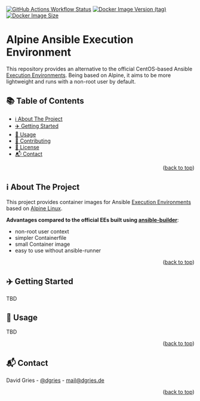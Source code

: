 <a name="readme-top"></a>
[![GitHub Actions Workflow Status](https://img.shields.io/github/actions/workflow/status/justsomescripts/ansible-ee-alpine/.github%2Fworkflows%2Fcontainer.yml?style=for-the-badge&logo=github)](https://github.com/justsomescripts/ansible-ee-alpine/actions/workflows/container.yml)
[![Docker Image Version (tag)](https://img.shields.io/docker/v/justsomescripts/ansible-ee-alpine/latest?style=for-the-badge&logo=docker&color=blue)](https://hub.docker.com/r/justsomescripts/ansible-ee-alpine)
[![Docker Image Size](https://img.shields.io/docker/image-size/justsomescripts/ansible-ee-alpine?style=for-the-badge&logo=docker&color=blue)](https://hub.docker.com/r/justsomescripts/ansible-ee-alpine)

<!-- omit in toc -->
# Alpine Ansible Execution Environment

This repository provides an alternative to the official CentOS-based Ansible [Execution Environments](https://docs.ansible.com/automation-controller/latest/html/userguide/execution_environments.html). Being based on Alpine, it aims to be more lightweight and runs with a non-root user by default.

<!-- omit in toc -->
## 📚 Table of Contents

- [ℹ️ About The Project](#ℹ️-about-the-project)
- [✈️ Getting Started](#️-getting-started)
- [📖 Usage](#-usage)
- [🤝 Contributing](#-contributing)
- [📜 License](#-license)
- [📬 Contact](#-contact)


<p align="right">(<a href="#readme-top">back to top</a>)</p>

## ℹ️ About The Project

This project provides container images for Ansible [Execution Environments](https://docs.ansible.com/automation-controller/latest/html/userguide/execution_environments.html) based on [Alpine Linux](https://www.alpinelinux.org/). 

**Advantages compared to the official EEs built using [ansible-builder](https://github.com/ansible/ansible-builder)**:

- non-root user context
- simpler Containerfile
- small Container image
- easy to use without ansible-runner

<p align="right">(<a href="#readme-top">back to top</a>)</p>

## ✈️ Getting Started

TBD

## 📖 Usage

TBD

<p align="right">(<a href="#readme-top">back to top</a>)</p>

## 📬 Contact

David Gries - [@dgries](https://www.linkedin.com/in/dgries/) - mail@dgries.de

<p align="right">(<a href="#readme-top">back to top</a>)</p>
